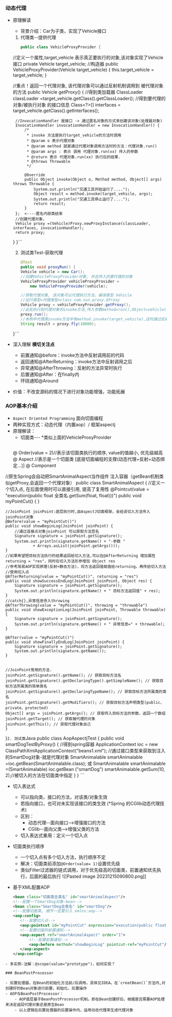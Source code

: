
### 动态代理

-  原理解读
	- 背景介绍：Car为子类，实现了Vehicle接口
	1. 代理类--提供代理
		```Java
		public class VehicleProxyProvider {
    //定义一个属性,target_vehicle 表示真正要执行的对象,该对象实现了Vehicle接口
    private Vehicle target_vehicle;
    //构造器
    public VehicleProxyProvider(Vehicle target_vehicle) {
        this.target_vehicle = target_vehicle;
    }

    //重点！返回一个代理对象, 该代理对象可以通过反射机制调用到 被代理对象的方法
    public Vehicle getProxy() {
        //得到类加载器
        ClassLoader classLoader =target_vehicle.getClass().getClassLoader();
        //得到要代理的对象/被执行对象 的接口信息
        Class<?>[] interfaces = target_vehicle.getClass().getInterfaces();

        //InvocationHandler 是接口 -> 通过匿名对象的方式来创建该对象(处理器对象)
        InvocationHandler invocationHandler = new InvocationHandler() {
            /*
             * invoke 方法是执行target_vehicle的方法时调用
             * @param o 表示代理对象
             * @param method 就是通过代理对象调用方法时的方法：代理对象.run()
             * @param args : 表示 调用 代理对象.run(xx) 传入的参数
             * @return 表示 代理对象.run(xx) 执行后的结果.
             * @throws Throwable
             */
             
            @Override
            public Object invoke(Object o, Method method, Object[] args)  throws Throwable {
                System.out.println("交通工具开始运行了....");
                Object result = method.invoke(target_vehicle, args);
                System.out.println("交通工具停止运行了....");
                return result;
            }
        };  <----匿名内部类结束
        //创建代理对象，
	    Vehicle proxy =(Vehicle)Proxy.newProxyInstance(classLoader,      interfaces, invocationHandler);
        return proxy;
    }
}```

	2. 测试类Test-获取代理
		```Java
	    @Test
		public void proxyRun() {
        Vehicle vehicle = new Car();
        //创建VehicleProxyProvider对象, 并且传入的要代理的对象
        VehicleProxyProvider vehicleProxyProvider = 
	        new VehicleProxyProvider(vehicle);

        //获取代理对象, 该对象可以代理执行方法，编译类型 Vehicle
        //运行类型=代理类型=class com.sun.proxy.$Proxy
        Vehicle proxy = vehicleProxyProvider.getProxy();
        //此处执行到代理对象的invoke方法,传入参数method=run(),Object=vehicle(由proxy编译类型获取)，不执行Car类自己的run()方法
        proxy.run();
        //本例中代理类invoke方法中有method.invoke(target_vehicle),这时通过反射+动态绑定，执行到被代理对象（ship）的run()方法执行。
        String result = proxy.fly(10000);
    }```
    
- 深入理解 **横切关注点**
	- 前置通知@before：invoke方法中反射调用前的代码
	- 返回通知@AfterReturning：invoke方法中反射调用之后
	- 异常通知@AfterThrowing：反射的方法异常时执行
	- 后置通知@After：在finally内
	- 环绕通知@Around
- 价值：不改变源码的情况下进行对象功能增强，功能拓展


### AOP基本介绍

- `Aspect Oriented Programming` 面向切面编程
- 两种实现方式：动态代理（内置aop）/  框架aspectj
- 原理解读：
	- 切面类---  *类似上面的VehicleProxyProvider
		```Java
	@ Order(value = 2)//表示该切面类执行的顺序, value的值越小, 优先级越高
	@ Aspect //表示是一个切面类 [底层切面编程的支撑(动态代理+反射+动态绑定...)]
	@ Component 
	
	
//原生Spring会自动把SmartAnimalAspect当作组件 注入容器（getBean机制类似getProxy,会返回一个代理对象）
public class SmartAnimalAspect {
    //定义一个切入点, 在后面使用时可以直接引用, 提高了复用性
    @Pointcut(value = "execution(public float 全类名.getSum(float, float)))")
	public void myPointCut() {
    }
    
    //JoinPoint joinPoint:底层执行时,由AspectJ切面框架，会给该切入方法传入joinPoint对象
    @Before(value = "myPointCut()")
	public void showBeginLog(JoinPoint joinPoint) {
        //通过连接点对象joinPoint 可以获取方法签名
        Signature signature = joinPoint.getSignature();
        System.out.println(signature.getName() + "-参数 "
                + Arrays.asList(joinPoint.getArgs()));
    }
    //如果希望把目标方法执行的结果返回给切入方法,可以在@AfterReturning 增加属性returning = "res"，同时在切入方法形参增加 Object res
    //参考简易AOP实现原理(反射+静态方法)，将方法返回值赋值给returning，再传给切入方法
    //使用切入点
    @AfterReturning(value = "myPointCut()", returning = "res")
    public void showSuccessEndLog(JoinPoint joinPoint, Object res) {
        Signature signature = joinPoint.getSignature();
        System.out.println(signature.getName() + " 目标方法返回值" + res);
    }
    //catch{},异常信息传入throwing
    @AfterThrowing(value = "myPointCut()", throwing = "throwable")
    public void showExceptionLog(JoinPoint joinPoint, Throwable throwable) {
        Signature signature = joinPoint.getSignature();
        System.out.println(signature.getName() + " 异常信息=" + throwable);
    }

    @After(value = "myPointCut()")
    public void showFinallyEndLog(JoinPoint joinPoint) {
        Signature signature = joinPoint.getSignature();
        System.out.println(signature.getName());
    }


	//JoinPoint常用的方法.
	joinPoint.getSignature().getName(); // 获取目标方法名
	joinPoint.getSignature().getDeclaringType().getSimpleName(); // 获取目标方法所属类的简单类名
	joinPoint.getSignature().getDeclaringTypeName(); // 获取目标方法所属类的类名
	joinPoint.getSignature().getModifiers(); // 获取目标方法声明类型(public、private、protected)
	Object[] args = joinPoint.getArgs(); // 获取传入目标方法的参数，返回一个数组
	joinPoint.getTarget(); // 获取被代理的对象
	joinPoint.getThis(); // 获取代理对象自己
    }
}```
	2. 测试类
		```Java
		public class AopAspectjTest {
		public void smartDogTestByProxy() {
	        //得到spring容器
	        ApplicationContext ioc =
		        new ClassPathXmlApplicationContext("beans1.xml");
	        //通过接口类型来获取到注入的SmartDog对象-就是代理对象
	        SmartAnimalable smartAnimalable =ioc.getBean(SmartAnimalable.class);
	        或 SmartAnimalable smartAnimalable =(SmartAnimalable) ioc.getBean ("smartDog") 
	        smartAnimalable.getSum(10, 2);//被切入的方法在切面类中指定
	    }
	}
	```

- 切入表达式
	- 可以指向类，接口的方法，对该类/对象生效
	- 若指向接口，也可对未实现该接口的类生效 (*Spring 的CGlib动态代理技术)
	- 区别：
		- 动态代理--面向接口-->增强接口的方法
		- CGlib--面向父类-->增强父类的方法
	- 切入表达式重用：定义一个切入点

- 切面类执行顺序
	- 一个切入点有多个切入方法，执行顺序不定
	- 解决：切面类前添加`@Order(value= 1)`设置优先级
	- 类似Filter过滤器的链式调用，对于优先级高的切面类，前置通知优先执行，后面的最后执行
	![[Pasted image 20231215090800.png]]

 - 基于XML配置AOP
	 ```XML
	<bean class="切面类全类名" id="smartAnimalAspect"/>
    <!--配置一个SmartDog对象-bean-->
    <bean class="SmartDog全类名" id="smartDog"/>
    <!--配置切面类, 细节一定要引入 xmlns:aop-->
    <aop:config>
        <!--配置切入点-->
        <aop:pointcut id="myPointCut" expression="execution(public float spring.xml.SmartDog.getSum(float, float)))"/>
        <!--配置切面的前置通知-->
        <aop:aspect ref="smartAnimalAspect" order="1">
            <!--配置前置通知-->
            <aop:before method="showBeginLog" pointcut-ref="myPointCut"/>
        </aop:aspect>
    </aop:config>
```
- 多实例-注解：@scope(value="prototype")，如何实现？

### BeanPostProcessor

- 后置处理器，在Bean的初始化方法前/后调用，具体见IDEA。在`creatBean()`方法内,对创建好的Bean对象进行前置，初始化，后置操作
- AOP与BeanPostProcessor：
	- AOP底层基于BeanPostProcessor机制。即在Bean创建好后，根据是否需要AOP处理来决定返回代理对象还是原生Bean
	- 以上逻辑在后置处理器的后置操作内，运用动态代理来生成代理对象


